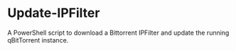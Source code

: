 # Update-IPFilter

A PowerShell script to download a Bittorrent IPFilter and update the running qBitTorrent instance.
